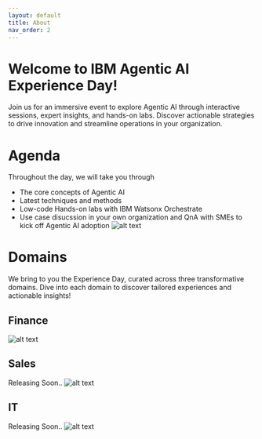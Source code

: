```yaml
---
layout: default
title: About
nav_order: 2
---
```


# Welcome to IBM Agentic AI Experience Day!
Join us for an immersive event to explore Agentic AI through interactive sessions, expert insights, and hands-on labs. Discover actionable strategies to drive innovation and streamline operations in your organization.

# Agenda 
Throughout the day, we will take you through 
 - The core concepts of Agentic AI 
 - Latest techniques and methods
 - Low-code Hands-on labs with IBM Watsonx Orchestrate
 - Use case disucssion in your own organization and QnA with SMEs to kick off Agentic AI adoption 
![alt text](../imgs/imgs_intro/agenda.png)

# Domains
We bring to you the Experience Day, curated across three transformative domains. Dive into each domain to discover tailored experiences and actionable insights!

## Finance
![alt text](../imgs/imgs_intro/finance_domain.png)

## Sales
Releasing Soon..
![alt text](../imgs/imgs_intro/sales_domain.png)

## IT 
Releasing Soon..
![alt text](../imgs/imgs_intro/it_domain.png)


<!-- This is the base Jekyll theme. You can find out more info about customizing your Jekyll theme, as well as basic Jekyll usage documentation at [jekyllrb.com](https://jekyllrb.com/)

You can find the source code for Minima at GitHub:
[jekyll][jekyll-organization] /
[minima](https://github.com/jekyll/minima)

You can find the source code for Jekyll at GitHub:
[jekyll][jekyll-organization] /
[jekyll](https://github.com/jekyll/jekyll)


[jekyll-organization]: https://github.com/jekyll -->
